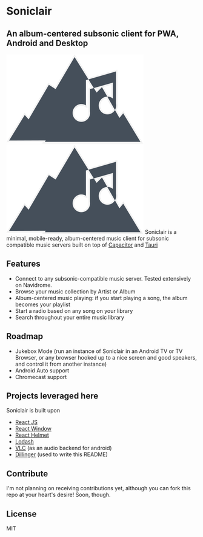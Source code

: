 # Soniclair
## An album-centered subsonic client for PWA, Android and Desktop
![Soniclair Logo](./logo.svg)
<img src="./logo.svg">
Soniclair is a minimal, mobile-ready, album-centered music client for subsonic compatible music servers built on top of [Capacitor] and [Tauri]

## Features

- Connect to any subsonic-compatible music server. Tested extensively on Navidrome.
- Browse your music collection by Artist or Album
- Album-centered music playing: if you start playing a song, the album becomes your playlist
- Start a radio based on any song on your library
- Search throughout your entire music library

## Roadmap
- Jukebox Mode (run an instance of Soniclair in an Android TV or TV Browser, or any browser hooked up to a nice screen and good speakers, and control it from another instance)
- Android Auto support
- Chromecast support

## Projects leveraged here

Soniclair is built upon

- [React JS]
- [React Window]
- [React Helmet]
- [Lodash]
- [VLC] (as an audio backend for android)
- [Dillinger] (used to write this README)

## Contribute

I'm not planning on receiving contributions yet, although you can fork this repo at your heart's desire!
Soon, though.

## License

MIT

[//]: # (These are reference links used in the body of this note and get stripped out when the markdown processor does its job. There is no need to format nicely because it shouldn't be seen. Thanks SO - http://stackoverflow.com/questions/4823468/store-comments-in-markdown-syntax)

   [Capacitor]: <https://capacitorjs.com/r>
   [Tauri]: <https://tauri.studio/>
   [React JS]: <https://reactjs.org/>
   [React Window]: <https://github.com/bvaughn/react-window>
   [React Helmet]: <https://github.com/nfl/react-helmet>
   [Lodash]: <https://lodash.com/>
   [VLC]: <https://www.videolan.org/>
   [Dillinger]: <https://github.com/joemccann/dillinger>